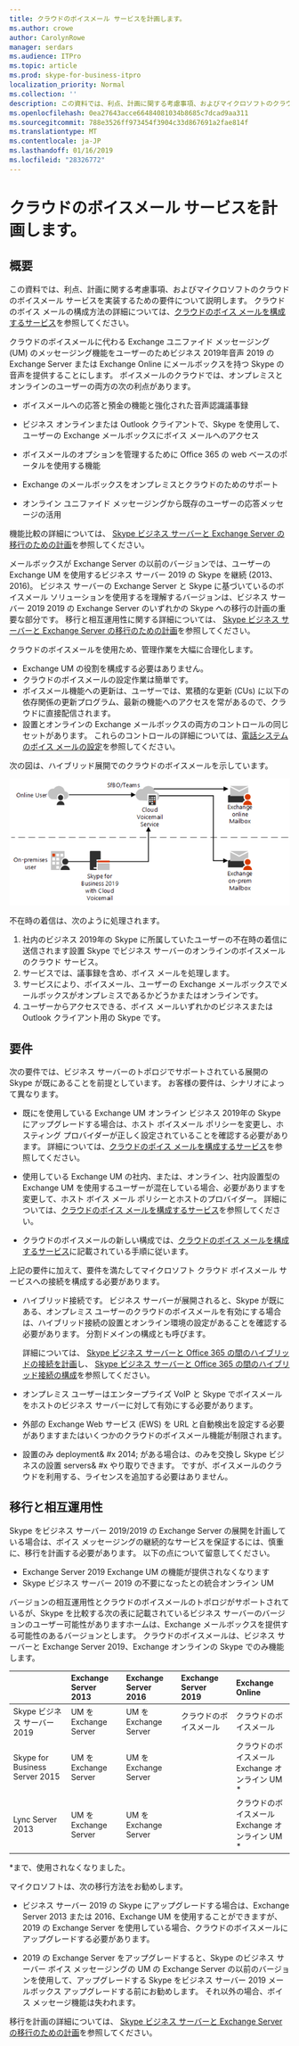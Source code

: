 ```yaml
---
title: クラウドのボイスメール サービスを計画します。
ms.author: crowe
author: CarolynRowe
manager: serdars
ms.audience: ITPro
ms.topic: article
ms.prod: skype-for-business-itpro
localization_priority: Normal
ms.collection: ''
description: この資料では、利点、計画に関する考慮事項、およびマイクロソフトのクラウドのボイスメール サービスを実装するための要件について説明します。 クラウドのボイス メールの構成方法の詳細については、クラウドのボイスメールを設定するを参照してください。
ms.openlocfilehash: 0ea27643acce66484081034b8685c7dcad9aa311
ms.sourcegitcommit: 788e3526ff973454f3904c33d867691a2fae814f
ms.translationtype: MT
ms.contentlocale: ja-JP
ms.lasthandoff: 01/16/2019
ms.locfileid: "28326772"
---
```

# <a name="plan-cloud-voicemail-service"></a>クラウドのボイスメール サービスを計画します。

## <a name="overview"></a>概要 

この資料では、利点、計画に関する考慮事項、およびマイクロソフトのクラウドのボイスメール サービスを実装するための要件について説明します。 クラウドのボイス メールの構成方法の詳細については、[クラウドのボイス メールを構成するサービス](configure-cloud-voicemail.md)を参照してください。

クラウドのボイスメールに代わる Exchange ユニファイド メッセージング (UM) のメッセージング機能をユーザーのためビジネス 2019年音声 2019 の Exchange Server または Exchange Online にメールボックスを持つ Skype の音声を提供することにします。 ボイスメールのクラウドでは、オンプレミスとオンラインのユーザーの両方の次の利点があります。

- ボイスメールへの応答と預金の機能と強化された音声認識議事録

- ビジネス オンラインまたは Outlook クライアントで、Skype を使用して、ユーザーの Exchange メールボックスにボイス メールへのアクセス 

- ボイスメールのオプションを管理するために Office 365 の web ベースのポータルを使用する機能

- Exchange のメールボックスをオンプレミスとクラウドのためのサポート

- オンライン ユニファイド メッセージングから既存のユーザーの応答メッセージの活用

機能比較の詳細については、 [Skype ビジネス サーバーと Exchange Server の移行のための計画](plan-um-migration.md)を参照してください。 

メールボックスが Exchange Server の以前のバージョンでは、ユーザーの Exchange UM を使用するビジネス サーバー 2019 の Skype を継続 (2013、2016)。  ビジネス サーバーの Exchange Server と Skype に基づいているのボイスメール ソリューションを使用するを理解するバージョンは、ビジネス サーバー 2019 2019 の Exchange Server のいずれかの Skype への移行の計画の重要な部分です。 移行と相互運用性に関する詳細については、 [Skype ビジネス サーバーと Exchange Server の移行のための計画](plan-um-migration.md)を参照してください。 

クラウドのボイスメールを使用ため、管理作業を大幅に合理化します。

- Exchange UM の役割を構成する必要はありません。
- クラウドのボイスメールの設定作業は簡単です。
- ボイスメール機能への更新は、ユーザーでは、累積的な更新 (CUs) に以下の依存関係の更新プログラム、最新の機能へのアクセスを常があるので、クラウドに直接配信されます。
- 設置とオンラインの Exchange メールボックスの両方のコントロールの同じセットがあります。 これらのコントロールの詳細については、[電話システムのボイス メールの設定](https://support.office.com/en-us/article/Set-up-Phone-System-voicemail-Admin-help-9c590873-b014-4df3-9e27-1bb97322a79d?ui=en-US&rs=en-US&ad=US)を参照してください。

次の図は、ハイブリッド展開でのクラウドのボイスメールを示しています。


![デバイス クラウドのボイスメール](../../sfbserver2019/media/plan-cloud-voice-mail-server1.png)

不在時の着信は、次のように処理されます。  

1. 社内のビジネス 2019年の Skype に所属していたユーザーの不在時の着信に送信されます設置 Skype でビジネス サーバーのオンラインのボイスメールのクラウド サービス。 
2. サービスでは、議事録を含め、ボイス メールを処理します。
3. サービスにより、ボイスメール、ユーザーの Exchange メールボックスでメールボックスがオンプレミスであるかどうかまたはオンラインです。  
4. ユーザーからアクセスできる、ボイス メールいずれかのビジネスまたは Outlook クライアント用の Skype です。

## <a name="requirements"></a>要件

次の要件では、ビジネス サーバーのトポロジでサポートされている展開の Skype が既にあることを前提としています。  お客様の要件は、シナリオによって異なります。

- 既にを使用している Exchange UM オンライン ビジネス 2019年の Skype にアップグレードする場合は、ホスト ボイスメール ポリシーを変更し、ホスティング プロバイダーが正しく設定されていることを確認する必要があります。 詳細については、[クラウドのボイス メールを構成するサービス](configure-cloud-voicemail.md)を参照してください。

- 使用している Exchange UM の社内、または、オンライン、社内設置型の Exchange UM を使用するユーザーが混在している場合、必要がありますを変更して、ホスト ボイス メール ポリシーとホストのプロバイダー。  詳細については、[クラウドのボイス メールを構成するサービス](configure-cloud-voicemail.md)を参照してください。

- クラウドのボイスメールの新しい構成では、[クラウドのボイス メールを構成するサービス](configure-cloud-voicemail.md)に記載されている手順に従います。

上記の要件に加えて、要件を満たしてマイクロソフト クラウド ボイスメール サービスへの接続を構成する必要があります。

- ハイブリッド接続です。 ビジネス サーバーが展開されると、Skype が既にある、オンプレミス ユーザーのクラウドのボイスメールを有効にする場合は、ハイブリッド接続の設置とオンライン環境の設定があることを確認する必要があります。 分割ドメインの構成とも呼びます。 

   詳細については、 [Skype ビジネス サーバーと Office 365 の間のハイブリッドの接続を計画](plan-hybrid-connectivity.md)し、 [Skype ビジネス サーバーと Office 365 の間のハイブリッド接続の構成](configure-hybrid-connectivity.md)を参照してください。

- オンプレミス ユーザーはエンタープライズ VoIP と Skype でボイスメールをホストのビジネス サーバーに対して有効にする必要があります。

- 外部の Exchange Web サービス (EWS) を URL と自動検出を設定する必要がありますまたはいくつかのクラウドのボイスメール機能が制限されます。

-  設置のみ deployment& #x 2014; がある場合は、のみを交換し Skype ビジネスの設置 servers& #x やり取りできます。 ですが、ボイスメールのクラウドを利用する、ライセンスを追加する必要はありません。

## <a name="migration-and-interoperability"></a>移行と相互運用性

Skype をビジネス サーバー 2019/2019 の Exchange Server の展開を計画している場合は、ボイス メッセージングの継続的なサービスを保証するには、慎重に、移行を計画する必要があります。 以下の点について留意してください。

- Exchange Server 2019 Exchange UM の機能が提供されなくなります
- Skype ビジネス サーバー 2019 の不要になったとの統合オンライン UM

バージョンの相互運用性とクラウドのボイスメールのトポロジがサポートされているが、Skype を比較する次の表に記載されているビジネス サーバーのバージョンのユーザー可能性がありますホームは、Exchange メールボックスを提供する可能性のあるバージョンとします。 クラウドのボイスメールは、ビジネス サーバーと Exchange Server 2019、Exchange オンラインの Skype でのみ機能します。



|                               | Exchange Server 2013 | Exchange Server 2016 | Exchange Server 2019 | Exchange Online   |
|:---------------------------    |:---------------------|:---------------------|:------------------|:---------------------- |
| Skype ビジネス サーバー 2019 | UM を Exchange Server | UM を Exchange Server | クラウドのボイスメール | クラウドのボイスメール
Skype for Business Server 2015 | UM を Exchange Server | UM を Exchange Server |  | クラウドのボイスメール <br> Exchange オンライン UM * |
Lync Server 2013 <br>  | UM を Exchange Server | UM を Exchange Server | | クラウドのボイスメール <br> Exchange オンライン UM * |

\*まで、使用されなくなりました。

マイクロソフトは、次の移行方法をお勧めします。

-  ビジネス サーバー 2019 の Skype にアップグレードする場合は、Exchange Server 2013 または 2016、Exchange UM を使用することができますが、2019 の Exchange Server を使用している場合、クラウドのボイスメールにアップグレードする必要があります。

- 2019 の Exchange Server をアップグレードすると、Skype のビジネス サーバー ボイス メッセージングの UM の Exchange Server の以前のバージョンを使用して、アップグレードする Skype をビジネス サーバー 2019 メールボックス アップグレードする前にお勧めします。  それ以外の場合、ボイス メッセージ機能は失われます。 


移行を計画の詳細については、 [Skype ビジネス サーバーと Exchange Server の移行のための計画](plan-um-migration.md)を参照してください。
